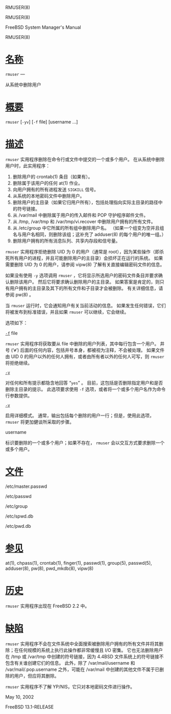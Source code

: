   RMUSER(8)  

RMUSER(8)

FreeBSD System Manager's Manual

RMUSER(8)

[名称](#__u540D___u79F0_)
=======================

`rmuser` —

从系统中删除用户

[概要](#__u6982___u8981_)
=======================

`rmuser` \[`-yv`\] \[`-f` file\] \[username ...\]

[描述](#__u63CF___u8FF0_)
=======================

`rmuser` 实用程序删除在命令行或文件中提交的一个或多个用户。 在从系统中删除用户时，此实用程序：

1.  删除用户的 crontab(1) 条目（如果有）。
2.  删除属于该用户的任何 at(1) 作业。
3.  向用户拥有的所有进程发送 `SIGKILL` 信号。
4.  从系统的本地密码文件中删除用户。
5.  删除用户的主目录（如果它归用户所有），包括处理指向实际主目录的路径中的符号链接。
6.  从 /var/mail 中删除属于用户的传入邮件和 POP 守护程序邮件文件。
7.  从 /tmp, /var/tmp 和 /var/tmp/vi.recover 中删除用户拥有的所有文件。
8.  从 /etc/group 中它所属的所有组中删除用户名。 （如果一个组变为空并且组名与用户名相同，则删除该组；这补充了 adduser(8) 的每个用户的唯一组。）
9.  删除用户拥有的所有消息队列、共享内存段和信号量。

`rmuser` 实用程序拒绝删除 UID 为 0 的用户（通常是 root），因为某些操作（即杀死所有用户的进程，并且可能删除用户的主目录）会损坏正在运行的系统。 如果需要删除 UID 为 0 的用户，请参阅 vipw(8) 了解有关直接编辑密码文件的信息。

如果没有使用 `-y` 选项调用 `rmuser` ，它将显示所选用户的密码文件条目并要求确认删除该用户。 然后它将要求确认删除用户的主目录。 如果答案是肯定的，则只有用户拥有的主目录及其下的所有文件和子目录才会被删除。 有关详细信息，请参阅 pw(8) 。

当 `rmuser` 运行时，它会通知用户有关当前活动的信息。 如果发生任何错误，它们将被发布到标准错误，并且如果 `rmuser` 可以继续，它会继续。

选项如下：

[`-f`](#f) file

`rmuser` 实用程序将获取要从 file 中删除的用户列表，其中每行包含一个用户。 井号 (‘`#`’) 后面的任何内容，包括井号本身，都被视为注释，不会被处理。 如果文件由 UID 0 的用户以外的任何人拥有，或者由所有者以外的任何人可写，则 `rmuser` 将拒绝继续。

[`-y`](#y)

对任何和所有提示都隐含地回答 “`yes`” 。 目前，这包括是否删除指定用户和是否删除主目录的提示。 此选项要求使用 `-f` 选项，或者将一个或多个用户名作为命令行参数提供。

[`-v`](#v)

启用详细模式。 通常，输出包括每个删除的用户一行；但是，使用此选项， `rmuser` 将更加健谈所采取的步骤。

username

标识要删除的一个或多个用户；如果不存在， `rmuser` 会以交互方式要求删除一个或多个用户。

[文件](#__u6587___u4EF6_)
=======================

/etc/master.passwd

/etc/passwd

/etc/group

/etc/spwd.db

/etc/pwd.db

[参见](#__u53C2___u89C1_)
=======================

at(1), chpass(1), crontab(1), finger(1), passwd(1), group(5), passwd(5), adduser(8), pw(8), pwd\_mkdb(8), vipw(8)

[历史](#__u5386___u53F2_)
=======================

`rmuser` 实用程序出现在 FreeBSD 2.2 中。

[缺陷](#__u7F3A___u9677_)
=======================

`rmuser` 实用程序不会在文件系统中全面搜索被删除用户拥有的所有文件并将其删除；在任何规模的系统上执行此操作都非常缓慢且 I/O 密集。 它也无法删除用户在 /tmp 或 /var/tmp 中创建的符号链接，因为 4.4BSD 文件系统上的符号链接不包含有关谁创建它们的信息。 此外，除了 /var/mail/username 和 /var/mail/.pop.username 之外，可能在 /var/mail 中创建的其他文件不属于已删除的用户，但应将其删除。

`rmuser` 实用程序不了解 YP/NIS，它只对本地密码文件进行操作。

May 10, 2002

FreeBSD 13.1-RELEASE